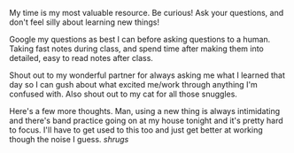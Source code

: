 My time is my most valuable resource.
Be curious! Ask your questions, and don't feel silly about learning new things!


Google my questions as best I can before asking questions to a human.
Taking fast notes during class, and spend time after making them into detailed, easy to read notes after class.

Shout out to my wonderful partner for always asking me what I learned that day so I can gush about what excited me/work through anything I'm confused with. Also shout out to my cat for all those snuggles.

Here's a few more thoughts. Man, using a new thing is always intimidating and there's band practice going on at my house tonight and it's pretty hard to focus. I'll have to get used to this too and just get better at working though the noise I guess. *shrugs*
